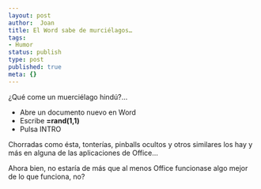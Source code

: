 ```yaml
---
layout: post
author:  Joan
title: El Word sabe de murciélagos…
tags:
- Humor
status: publish
type: post
published: true
meta: {}
---
```

¿Qué come un muerciélago hindú?&#8230;

- Abre un documento nuevo en Word
- Escribe <strong>=rand(1,1)</strong>
- Pulsa INTRO

Chorradas como ésta, tonterías, pinballs ocultos y otros similares los hay y más en alguna de las aplicaciones de Office&#8230;

Ahora bien, no estaría de más que al menos Office funcionase algo mejor de lo que funciona, no?
